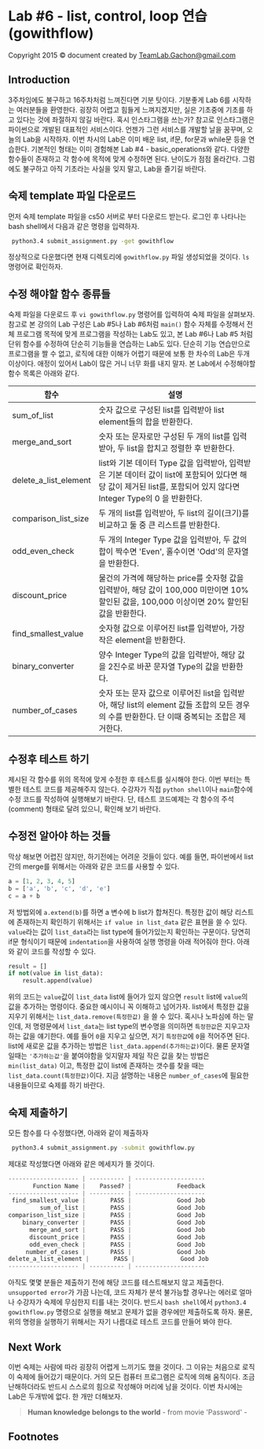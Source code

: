 Lab #6 - list, control, loop 연습 (gowithflow)
=======
Copyright 2015 © document created by TeamLab.Gachon@gmail.com

## Introduction
3주차임에도 불구하고 16주차처럼 느껴진다면 기분 탓이다. 기분좋게 Lab 6를 시작하는 여러분들을 환영한다. 굉장히 어렵고 힘들게 느껴지겠지만, 실은 기초중에 기초를 하고 있다는 것에 좌절하지 않길 바란다. 혹시 인스타그램을 쓰는가? 참고로 인스타그램은 파이썬으로 개발된 대표적인 서비스이다. 언젠가 그런 서비스를 개발할 날을 꿈꾸며, 오늘의 Lab을 시작하자.
이번 차시의 Lab은 이미 배운 list, if문, for문과 while문 등을 연습한다. 기본적인 형태는 이미 경험해본 Lab #4 - basic_operations와 같다. 다양한 함수들이 존재하고 각 함수에 목적에 맞게 수정하면 된다. 
난이도가 점점 올라간다. 그럼에도 불구하고 아직 기초라는 사실을 잊지 말고, Lab을 즐기길 바란다. 

## 숙제 template 파일 다운로드
먼저 숙제 template 파일을 cs50 서버로 부터 다운로드 받는다. 로그인 후 나타나는 bash shell에서 다음과 같은 명령을 입력하자.
```bash
 python3.4 submit_assignment.py -get gowithflow
```  
정상적으로 다운했다면 현재 디렉토리에 `gowithflow.py` 파일 생성되었을 것이다. `ls` 명령어로 확인하자.

## 수정 해야할 함수 종류들
숙제 파일을 다운로드 후 `vi gowithflow.py` 명령어를 입력하여 숙제 파일을 살펴보자. 참고로 본 강의의 Lab 구성은 Lab #5나 Lab #6처럼 `main()` 함수 자체를 수정해서 전체 프로그램 목적에 맞게 프로그램을 작성하는 Lab도 있고, 본 Lab #6나 Lab #5 처럼 단위 함수를 수정하여 단순히 기능들을 연습하는 Lab도 있다. 단순히 기능 연습만으로 프로그램을 짤 수 없고, 로직에 대한 이해가 어렵기 때문에 보통 한 차수의 Lab은 두개이상이다. 애정이 있어서 Lab이 많은 거니 너무 화를 내지 말자.
본 Lab에서 수정해야할 함수 목록은 아래와 같다.

함수           | 설명 
--------       | ---
sum_of_list      | 숫자 값으로 구성된 list를 입력받아 list element들의 합을 반환한다. 
merge_and_sort    | 숫자 또는 문자로만 구성된 두 개의 list를 입력받아, 두 list을 합치고 정렬한 후 반환한다. 
delete_a_list_element   | list와 기본 데이터 Type 값을 입력받아, 입력받은 기본 데이터 값이 list에 포함되어 있다면 해당 값이 제거된 list를, 포함되어 있지 않다면 Integer Type의 0 을 반환한다.
comparison_list_size   | 두 개의 list를 입력받아, 두 list의 길이(크기)를 비교하고 둘 중 큰 리스트를 반환한다.
odd_even_check | 두 개의 Integer Type 값을 입력받아, 두 값의 합이 짝수면 'Even', 홀수이면 'Odd'의 문자열을 반환한다.
discount_price | 물건의 가격에 해당하는 price를 숫자형 값을 입력받아, 해당 값이 100,000 미만이면 10% 할인된 값을, 100,000 이상이면 20% 할인된 값을 반환한다.
find_smallest_value | 숫자형 값으로 이루어진 list를 입력받아, 가장 작은 element을 반환한다.
binary_converter | 양수 Integer Type의 값을 입력받아, 해당 값을 2진수로 바꾼 문자열 Type의 값을 반환한다.
number_of_cases | 숫자 또는 문자 값으로 이루어진 list을 입력받아, 해당 list의 element 값들 조합의 모든 경우의 수를 반환한다. 단 이때 중복되는 조합은 제거한다.

## 수정후 테스트 하기  
제시된 각 함수를 위의 목적에 맞게 수정한 후 테스트를 실시해야 한다. 이번 부터는 특별한 테스트 코드를 제공해주지 않는다. 수강자가 직접 `python shell`이나 `main`함수에 수정 코드를 작성하여 실행해보기 바란다. 단, 테스트 코드예제는 각 함수의 주석(comment) 형태로 달려 있으니, 확인해 보기 바란다.

## 수정전 알아야 하는 것들
막상 해보면 어렵진 않지만, 하기전에는 어려운 것들이 있다. 예를 들면, 파이썬에서 list간의 merge를 위해서는 아래와 같은 코드를 사용할 수 있다.
```python
a = [1, 2, 3, 4, 5]
b = ['a', 'b', 'c', 'd', 'e']
c = a + b
```
저 방법외에 `a.extend(b)`를 하면 a 변수에 b list가 합쳐진다.
특정한 값이 해당 리스트에 존재하는지 확인하기 위해서는 `if value in list_data` 같은 표현을 쓸 수 있다. `value`라는 값이 `list_data`라는 list type에 들어가있는지 확인하는 구문이다. 당연히 if문 형식이기 때문에 `indentation`을 사용하여 실행 명령을 아래 적어줘야 한다. 아래와 같이 코드를 작성할 수 있다.
```python
result = []
if not(value in list_data):
    result.append(value)
```
위의 코드는 `value`값이 `list_data` list에 들어가 있지 않으면 `result` list에 `value`의 값을 추가하는 명령이다. 중요한 예시이니 꼭 이해하고 넘어가자.
list에서 특정한 값을 지우기 위해서는 `list_data.remove(특정한값)` 을 쓸 수 있다. 혹시나 노파심에 하는 말인데,  저 명령문에서 `list_data`는 list type의 변수명을 의미하면 `특정한값`은 지우고자 하는 값을 얘기한다. 예를 들어 `0`을 지우고 싶으면, 저기 `특정한값`에 `0`을 적어주면 된다.
list에 새로운 값을 추가하는 방법은 `list_data.append(추가하는값)`이다. 물론 문자열일때는 `'추가하는값'`을 붙여야함을 잊지말자
제일 작은 값을 찾는 방법은 `min(list_data)` 이고, 특정한 값이 list에 존재하는 갯수를 찾을 때는 `list_data.count(특정한값)`이다. 지금 설명하는 내용은 `number_of_cases`에 필요한 내용들이므로 숙제를 하기 바란다.

## 숙제 제출하기
모든 함수를 다 수정했다면, 아래와 같이 제출하자
```bash
 python3.4 submit_assignment.py -submit gowithflow.py
```  
제대로 작성했다면 아래와 같은 메세지가 뜰 것이다.
```python
-------------------- | ---------- | --------------------
       Function Name |    Passed? |             Feedback
-------------------- | ---------- | --------------------
 find_smallest_value |       PASS |             Good Job
         sum_of_list |       PASS |             Good Job
comparison_list_size |       PASS |             Good Job
    binary_converter |       PASS |             Good Job
      merge_and_sort |       PASS |             Good Job
      discount_price |       PASS |             Good Job
      odd_even_check |       PASS |             Good Job
     number_of_cases |       PASS |             Good Job
delete_a_list_element |       PASS |             Good Job
-------------------- | ---------- | --------------------
```  
아직도 몇몇 분들은 제출하기 전에 해당 코드를 테스트해보지 않고 제출한다. `unsupported error`가 가끔 나는데, 코드 자체가 분석 불가능할 경우나는 에러로 얼마나 수강자가 숙제에 무심한지 티를 내는 것이다. 반드시 `bash shell`에서 `python3.4 gowithflow.py` 명령으로 실행을 해보고 문제가 없을 경우에만 제출하도록 하자. 물론, 위의 명령을 실행하기 위해서는 자기 나름대로 테스트 코드를 만들어 봐야 한다.

## Next Work
이번 숙제는 사람에 따라 굉장히 어렵게 느끼기도 했을 것이다. 그 이유는 처음으로 로직이 숙제에 들어갔기 때문이다. 거의 모든 컴퓨터 프로그램은 로직에 의해 움직이다. 조금 난해하더라도 반드시 스스로의 힘으로 작성해야 머리에 남을 것이다. 이번 차시에는 Lab은 두개밖에 없다. 한 개만 더해보자.

> **Human knowledge belongs to the world** - from movie 'Password' -

## Footnotes

